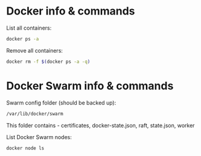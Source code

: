 # Docker info & commands

List all containers:
```Bash
docker ps -a
```

Remove all containers:
```Bash
docker rm -f $(docker ps -a -q)
```

# Docker Swarm info & commands

Swarm config folder (should be backed up):

```Bash
/var/lib/docker/swarm
```

This folder contains - certificates, docker-state.json, raft, state.json, worker

List Docker Swarm nodes:
```Bash
docker node ls
```
